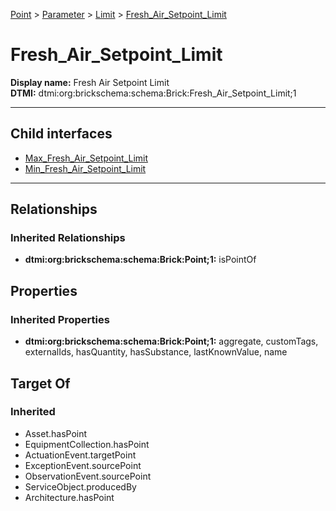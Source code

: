 [Point](../../../Point.md) > [Parameter](../../Parameter.md) > [Limit](../Limit.md) > [Fresh_Air_Setpoint_Limit](.)
# Fresh_Air_Setpoint_Limit

**Display name:** Fresh Air Setpoint Limit<br />
**DTMI:** dtmi:org:brickschema:schema:Brick:Fresh_Air_Setpoint_Limit;1

---


## Child interfaces
* [Max_Fresh_Air_Setpoint_Limit](../Max_Limit/Max_Fresh_Air_Setpoint_Limit.md)
* [Min_Fresh_Air_Setpoint_Limit](../Min_Limit/Min_Fresh_Air_Setpoint_Limit.md)

---
## Relationships
### Inherited Relationships
* **dtmi:org:brickschema:schema:Brick:Point;1:** isPointOf
## Properties
### Inherited Properties
* **dtmi:org:brickschema:schema:Brick:Point;1:** aggregate, customTags, externalIds, hasQuantity, hasSubstance, lastKnownValue, name
## Target Of
### Inherited
* Asset.hasPoint
* EquipmentCollection.hasPoint
* ActuationEvent.targetPoint
* ExceptionEvent.sourcePoint
* ObservationEvent.sourcePoint
* ServiceObject.producedBy
* Architecture.hasPoint
